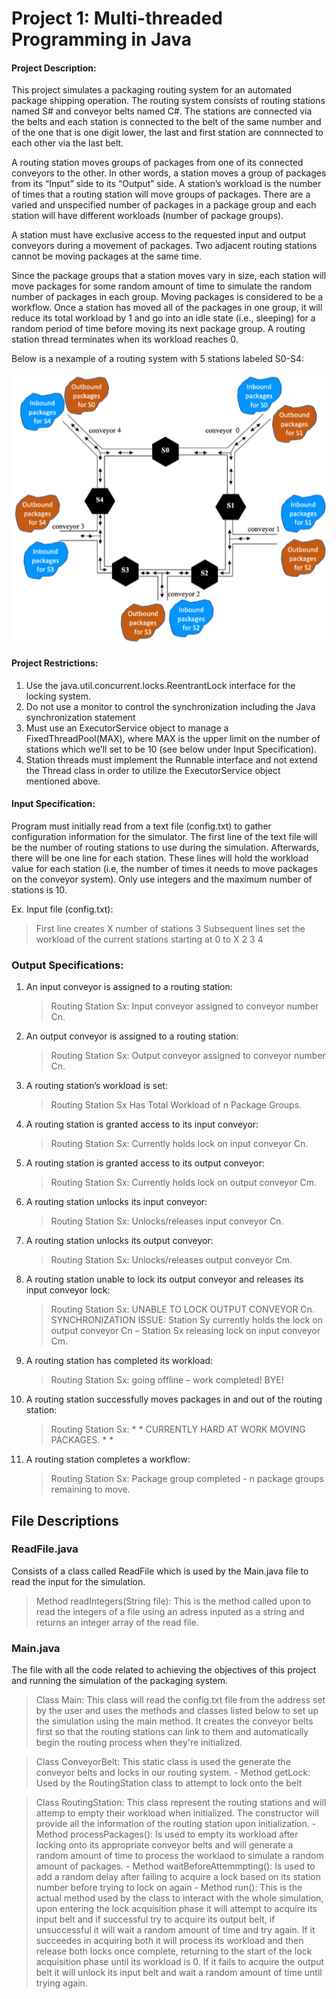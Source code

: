 # Project 1: Multi-threaded Programming in Java

#### Project Description: 
This project simulates a packaging routing system for an automated package shipping operation. The routing system consists of routing stations named S# and conveyor belts named C#. The stations are connected via the belts and each station is connected to the belt of the same number and of the one that is one digit lower, the last and first station are connnected to each other via the last belt. 

A routing station moves groups of packages from one of its connected conveyors to the other. In other words, a station moves a group of packages from its “Input” side to its “Output” side. A station’s workload is the number of times that a routing station will move groups of packages. There are a varied and unspecified number of packages in a package group and each station will have different workloads (number of package groups).

A station must have exclusive access to the requested input and output conveyors during a movement of packages. Two adjacent routing stations cannot be moving packages at the same time. 

Since the package groups that a station moves vary in size, each station will move packages for some random amount of time to simulate the random number of packages in each group. Moving packages is considered to be a workflow. Once a station has moved all of the packages in one group, it will reduce its total workload by 1 and go into an idle state (i.e., sleeping) for a random period of time before moving its next package group. A routing station thread terminates when its workload reaches 0.

Below is a nexample of a routing system with 5 stations labeled S0-S4:

![alt text](https://github.com/G4M3R-N0ST4LG14/CNT4714-Projects/blob/main/Project_1/conveyor_belt.png?raw=true)

#### Project Restrictions: 

1. Use the java.util.concurrent.locks.ReentrantLock interface for the locking system.
2. Do not use a monitor to control the synchronization including the Java synchronization statement
3. Must use an ExecutorService object to manage a FixedThreadPool(MAX), where MAX is the upper limit on the number of stations which we’ll set to be 10 (see below under Input Specification).
4. Station threads must implement the Runnable interface and not extend the Thread class in order to utilize the ExecutorService object mentioned above.

#### Input Specification: 

Program must initially read from a text file (config.txt) to gather configuration information
for the simulator. The first line of the text file will be the number of routing stations to use during
the simulation. Afterwards, there will be one line for each station. These lines will hold the
workload value for each station (i.e, the number of times it needs to move packages on the
conveyor system). Only use integers and the maximum number of stations is 10.

Ex. Input file (config.txt):
>First line creates X number of stations
3
>Subsequent lines set the workload of the current stations starting at 0 to X 
2
3
4

### Output Specifications:

1. An input conveyor is assigned to a routing station:
    > Routing Station Sx: Input conveyor assigned to conveyor number Cn.
2. An output conveyor is assigned to a routing station:
    > Routing Station Sx: Output conveyor assigned to conveyor number Cn.
3. A routing station’s workload is set:
    > Routing Station Sx Has Total Workload of n Package Groups.
4. A routing station is granted access to its input conveyor:
    > Routing Station Sx: Currently holds lock on input conveyor Cn.
5. A routing station is granted access to its output conveyor:
    > Routing Station Sx: Currently holds lock on output conveyor Cm.
6. A routing station unlocks its input conveyor:
    > Routing Station Sx: Unlocks/releases input conveyor Cn.
7. A routing station unlocks its output conveyor:
    > Routing Station Sx: Unlocks/releases output conveyor Cm.
8. A routing station unable to lock its output conveyor and releases its input conveyor lock:
    > Routing Station Sx: UNABLE TO LOCK OUTPUT CONVEYOR Cn. SYNCHRONIZATION ISSUE: Station Sy currently holds the lock on output conveyor Cn – Station Sx releasing lock on input conveyor Cm.
9. A routing station has completed its workload:
    > Routing Station Sx: going offline – work completed! BYE!
10. A routing station successfully moves packages in and out of the routing station:
    > Routing Station Sx: * * CURRENTLY HARD AT WORK MOVING PACKAGES. * *
11. A routing station completes a workflow:
    > Routing Station Sx: Package group completed - n package groups remaining to move.

## File Descriptions

### ReadFile.java

Consists of a class called ReadFile which is used by the Main.java file to read the input for the simulation. 
> Method readIntegers(String file): This is the method called upon to read the integers of a file using an adress inputed as a string and returns an integer array of the read file. 

### Main.java

The file with all the code related to achieving the objectives of this project and running the simulation of the packaging system. 
> Class Main: This class will read the config.txt file from the address set by the user and uses the methods and classes listed below to set up the simulation using the main method. It creates the conveyor belts first so that the routing stations can link to them and automatically begin the routing process when they're initialized. 

> Class ConveyorBelt: This static class is used the generate the conveyor belts and locks in our routing system.
    - Method getLock: Used by the RoutingStation class to attempt to lock onto the belt 

> Class RoutingStation: This class represent the routing stations and will attemp to empty their workload when initialized. The constructor will provide all the information of the routing station upon initialization.
    - Method processPackages(): Is used to empty its workload after locking onto its appropriate conveyor belts and will generate a random amount of time to process the worklaod to simulate a random amount of packages.
    - Method waitBeforeAttemmpting(): Is used to add a random delay after failing to acquire a lock based on its station number before trying to lock on again
    - Method run(): This is the actual method used by the class to interact with the whole simulation, upon entering the lock acquisition phase it will attempt to acquire its input belt and if successful try to acquire its output belt, if unsuccessful it will wait a random amount of time and try again. If it succeedes in acquiring both it will process its workload and then release both locks once complete, returning to the start of the lock acquisition phase until its workload is 0. If it fails to acquire the output belt it will unlock its input belt and wait a random amount of time until trying again. 